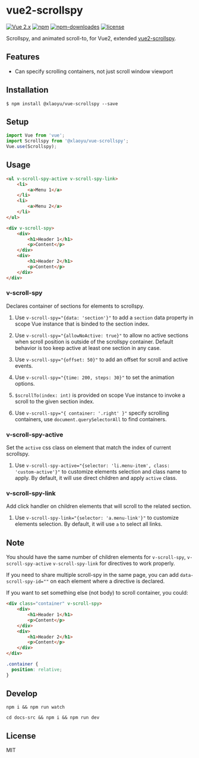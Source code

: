 # vue2-scrollspy

[![Vue 2.x](https://img.shields.io/badge/Vue-2.x-brightgreen.svg)](https://vuejs.org/v2/guide/)
[![npm](https://img.shields.io/npm/v/@xlaoyu/vue-scrollspy.svg)](https://www.npmjs.com/package/@xlaoyu/vue-scrollspy)
[![npm-downloades](https://img.shields.io/npm/dm/@xlaoyu/vue-scrollspy.svg)](https://www.npmjs.com/package/@xlaoyu/vue2-scrollspy)
[![license](https://img.shields.io/github/license/mashape/apistatus.svg)](https://github.com/Yuliang-Lee/vue-scrollspy/blob/master/LICENSE)

Scrollspy, and animated scroll-to, for Vue2, extended [vue2-scrollspy](https://github.com/ibufu/vue2-scrollspy).

## Features

- Can specify scrolling containers, not just scroll window viewport

## Installation

```
$ npm install @xlaoyu/vue-scrollspy --save
```

## Setup

```js
import Vue from 'vue';
import Scrollspy from '@xlaoyu/vue-scrollspy';
Vue.use(Scrollspy);
```

## Usage

```html
<ul v-scroll-spy-active v-scroll-spy-link>
    <li>
        <a>Menu 1</a>
    </li>
    <li>
        <a>Menu 2</a>
    </li>
</ul>

<div v-scroll-spy>
    <div>
        <h1>Header 1</h1>
        <p>Content</p>
    </div>
    <div>
        <h1>Header 2</h1>
        <p>Content</p>
    </div>
</div>
```

### **v-scroll-spy**

Declares container of sections for elements to scrollspy.

1. Use `v-scroll-spy="{data: 'section'}"` to add a `section` data property in scope Vue instance that is binded to the 
section index.

2. Use `v-scroll-spy="{allowNoActive: true}"` to allow no active sections when scroll position is outside of the scrollspy 
container. Default behavior is too keep active at least one section in any case.

3. Use `v-scroll-spy="{offset: 50}"` to add an offset for scroll and active events.

4. Use `v-scroll-spy="{time: 200, steps: 30}"` to set the animation options.

5. `$scrollTo(index: int)` is provided on scope Vue instance to invoke a scroll to the given section index.

6. Use `v-scroll-spy="{ container: '.right' }"` specify scrolling containers, use `document.querySelectorAll` to find containers.

### **v-scroll-spy-active**

Set the `active` css class on element that match the index of current scrollspy.

1. Use `v-scroll-spy-active="{selector: 'li.menu-item', class: 'custom-active'}"` to customize elements selection and class 
name to apply. By default, it will use direct children and apply `active` class.

### **v-scroll-spy-link**

Add click handler on children elements that will scroll to the related section.

1. Use `v-scroll-spy-link="{selector: 'a.menu-link'}"` to customize elements selection. By default, it will use `a` to
select all links.  

## Note

You should have the same number of children elements for `v-scroll-spy`, `v-scroll-spy-active` `v-scroll-spy-link` for 
directives to work properly.

If you need to share multiple scroll-spy in the same page, you can add `data-scroll-spy-id=""` on each element where a 
directive is declared.

If you want to set something else (not body) to scroll container, you could:
```html
<div class="container" v-scroll-spy>
    <div>
        <h1>Header 1</h1>
        <p>Content</p>
    </div>
    <div>
        <h1>Header 2</h1>
        <p>Content</p>
    </div>
</div>
```
```css
.container {
  position: relative;
}
```

## Develop
```shell
npm i && npm run watch 
```
```shell
cd docs-src && npm i && npm run dev
```


## License
MIT
